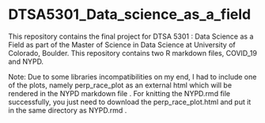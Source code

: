 # DTSA5301_Data_science_as_a_field

This repository contains the final project for DTSA 5301 : Data Science as a Field as part of the Master of Science in Data Science at University of Colorado, Boulder.
This repository contains two R markdown files, COVID_19 and NYPD.

Note: Due to some libraries incompatibilities on my end, I had to include one of the plots, namely perp_race_plot as an external html which will be rendered in the NYPD markdown file . For knitting the NYPD.rmd file successfully, you just need to download the perp_race_plot.html and put it in the same directory as NYPD.rmd .
